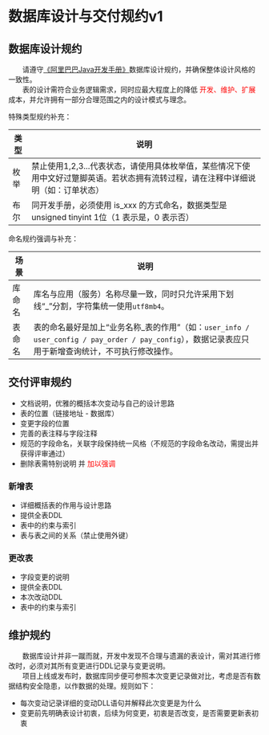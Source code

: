 # 数据库设计与交付规约v1
## 数据库设计规约
　　请遵守[《阿里巴巴Java开发手册》](https://gitee.com/yl-yue/yue-library/raw/master/docs/_media/Java开发手册_v1.5.0_华山版.pdf)数据库设计规约，并确保整体设计风格的一致性。<br>
　　表的设计需符合业务逻辑需求，同时应最大程度上的降低 <font color=red>开发、维护、扩展</font> 成本，并允许拥有一部分合理范围之内的设计模式与理念。

特殊类型规约补充：

|类型	|说明																																|
|--		|--																																	|
|枚举	|禁止使用1,2,3...代表状态，请使用具体枚举值，某些情况下使用中文好过蹩脚英语。若状态拥有流转过程，请在注释中详细说明（如：订单状态）	|
|布尔	|同开发手册，必须使用 is_xxx 的方式命名，数据类型是 unsigned tinyint 1位（1 表示是，0 表示否）										|

命名规约强调与补充：

|场景	|说明																																					|
|--		|--																																						|
|库命名	|库名与应用（服务）名称尽量一致，同时只允许采用下划线“_”分割，字符集统一使用`utf8mb4`。																|
|表命名	|表的命名最好是加上“业务名称_表的作用”（如：`user_info / user_config / pay_order / pay_config`），数据记录表应只用于新增查询统计，不可执行修改操作。	|

## 交付评审规约
- 文档说明，优雅的概括本次变动与自己的设计思路
- 表的位置（链接地址 - 数据库）
- 变更字段的位置
- 完善的表注释与字段注释
- 规范的字段命名，关联字段保持统一风格（不规范的字段命名改动，需提出并获得评审通过）
- 删除表需特别说明 并 <font color=red>加以强调</font>

### 新增表
- 详细概括表的作用与设计思路
- 提供全表DDL
- 表中的约束与索引
- 表与表之间的关系（禁止使用外键）

### 更改表
- 字段变更的说明
- 提供全表DDL
- 本次改动DDL
- 表中的约束与索引

## 维护规约
　　数据库设计并非一蹴而就，开发中发现不合理与遗漏的表设计，需对其进行修改时，必须对其所有变更进行DDL记录与变更说明。<br>
　　项目上线或发布时，数据库同步便可参照本次变更记录做对比，考虑是否有数据结构安全隐患，以作数据的处理。规则如下：
- 每次变动记录详细的变动DLL语句并解释此次变更是为什么
- 变更前先明确表设计初衷，后续为何变更，初衷是否改变，是否需要更新表初衷